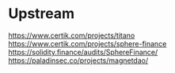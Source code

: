 # Upstream

https://www.certik.com/projects/titano
https://www.certik.com/projects/sphere-finance
https://solidity.finance/audits/SphereFinance/
https://paladinsec.co/projects/magnetdao/
